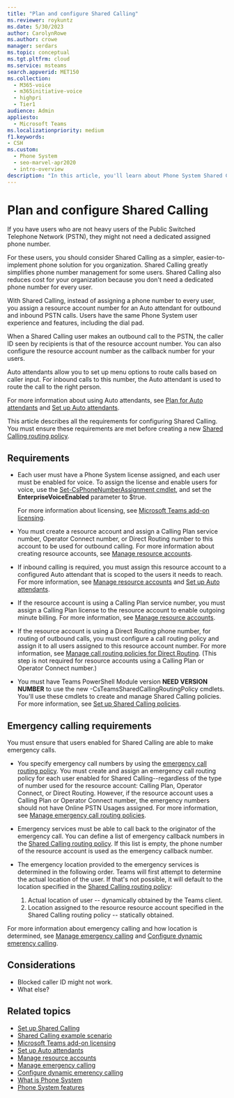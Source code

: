 ```yaml
---
title: "Plan and configure Shared Calling"
ms.reviewer: roykuntz
ms.date: 5/30/2023
author: CarolynRowe
ms.author: crowe
manager: serdars
ms.topic: conceptual
ms.tgt.pltfrm: cloud
ms.service: msteams
search.appverid: MET150
ms.collection: 
  - M365-voice
  - m365initiative-voice
  - highpri
  - Tier1
audience: Admin
appliesto: 
  - Microsoft Teams
ms.localizationpriority: medium
f1.keywords:
- CSH
ms.custom: 
  - Phone System
  - seo-marvel-apr2020
  - intro-overview
description: "In this article, you'll learn about Phone System Shared Calling."
---
```


# Plan and configure Shared Calling

If you have users who are not heavy users of the Public Switched Telephone Network (PSTN), they might not need a dedicated assigned phone number. 

For these users, you should consider Shared Calling as a simpler, easier-to-implement phone solution for you organization. Shared Calling greatly simplifies phone number management for some users. Shared Calling also reduces cost for your organization because you don't need a dedicated phone number for every user.

With Shared Calling, instead of assigning a phone number to every user, you  assign a resource account number for an Auto attendant for outbound and inbound PSTN calls. Users have the same Phone System user experience and features, including the dial pad.

When a Shared Calling user makes an outbound call to the PSTN, the caller ID seen by recipients is that of the resource account number. You can also configure the resource account number as the callback number for your users.  

Auto attendants allow you to set up menu options to route calls based on caller input. For inbound calls to this number, the Auto attendant is used to route the call to the right person.

For more information about using Auto attendants, see [Plan for Auto attendants](plan-auto-attendant-call-queue.md) and [Set up Auto attendants](create-a-phone-system-auto-attendant.md).

This article describes all the requirements for configuring Shared Calling.  You must ensure these requirements are met before creating a new [Shared Calling routing policy](shared-calling-setup.md).  

## Requirements

- Each user must have a Phone System license assigned, and each user must be enabled for voice. To assign the license and enable users for voice, use the [Set-CsPhoneNumberAssignment cmdlet](/powershell/module/teams/set-csphonenumberassignment?view=teams-ps), and set the **EnterpriseVoiceEnabled** parameter to $true.

  For more information about licensing, see [Microsoft Teams add-on licensing](./teams-add-on-licensing/microsoft-teams-add-on-licensing.md). 

- You must create a resource account and assign a Calling Plan service number, Operator Connect number, or Direct Routing number to this account to be used for outbound calling. For more information about creating resource accounts, see [Manage resource accounts](manage-resource-accounts.md).

- If inbound calling is required, you must assign this resource account to a configured Auto attendant that is scoped to the users it needs to reach. For more information, see [Manage resource accounts](manage-resource-accounts.md) and [Set up Auto attendants](create-a-phone-system-auto-attendant.md).

- If the resource account is using a Calling Plan service number, you must assign a Calling Plan license to the resource account to enable outgoing minute billing. For more information, see [Manage resource accounts](manage-resource-accounts.md).

- If the resource account is using a Direct Routing phone number, for routing of outbound calls, you must configure a call routing policy and assign it to all users assigned to this resource account number. For more information, see [Manage call routing policies for Direct Routing](manage-voice-routing-policies.md). (This step is not required for resource accounts using a Calling Plan or Operator Connect number.)

- You must have Teams PowerShell Module version **NEED VERSION NUMBER**  to use the new -CsTeamsSharedCallingRoutingPolicy cmdlets. You'll use these cmdlets to create and manage Shared Calling policies. For more information, see [Set up Shared Calling policies](shared-calling-setup.md).

## Emergency calling requirements

You must ensure that users enabled for Shared Calling are able to make emergency calls. 

- You specify emergency call numbers by using the [emergency call routing policy](/powershell/module/skype/new-csteamsemergencycallroutingpolicy). You must create and assign an emergency call routing policy for each user enabled for Shared Calling--regardless of the type of number used for the resource account: Calling Plan, Operator Connect, or Direct Routing. However, if the resource account uses a Calling Plan or Operator Connect number, the emergency numbers should not have Online PSTN Usages assigned. For more information, see [Manage emergency call routing policies](manage-emergency-call-routing-policies.md).

- Emergency services must be able to call back to the originator of the emergency call. You can define a list of emergency callback numbers in the [Shared Calling routing policy](shared-calling-setup.md). If this list is empty, the phone number of the resource account is used as the emergency callback number.

- The emergency location provided to the emergency services is determined in the following order. Teams will first attempt to determine the actual location of the user. If that's not possible, it will default to the location specified in the [Shared Calling routing policy](shared-calling-setup.md): 

  1. Actual location of user -- dynamically obtained by the Teams client.
  2. Location assigned to the resource resource account specified in the Shared Calling routing policy -- statically obtained.

For more information about emergency calling and how location is determined, see  [Manage emergency calling](what-are-emergency-locations-addresses-and-call-routing.md#emergency-call-routing) and [Configure dynamic emerency calling](configure-dynamic-emergency-calling.md).

## Considerations

- Blocked caller ID might not work.
- What else?

## Related topics

- [Set up Shared Calling](shared-calling-setup.md)
- [Shared Calling example scenario](shared-calling-scenario.md)
- [Microsoft Teams add-on licensing](./teams-add-on-licensing/microsoft-teams-add-on-licensing.md)
- [Set up Auto attendants](create-a-phone-system-auto-attendant.md)
- [Manage resource accounts](manage-resource-accounts.md)
- [Manage emergency calling](what-are-emergency-locations-addresses-and-call-routing.md)
- [Configure dynamic emerency calling](configure-dynamic-emergency-calling.md)
- [What is Phone System](what-is-phone-system-in-office-365.md)
- [Phone System features](here-s-what-you-get-with-phone-system.md)